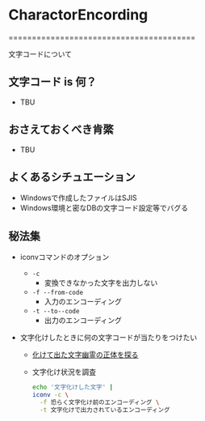 # CharactorEncording

\========================================

文字コードについて

## 文字コード is 何？

- TBU

## おさえておくべき肯綮

- TBU

## よくあるシチュエーション

- Windowsで作成したファイルはSJIS
- Windows環境と密なDBの文字コード設定等でバグる

## 秘法集

- iconvコマンドのオプション

  - `-c`
    - 変換できなかった文字を出力しない
  - `-f --from-code`
    - 入力のエンコーディング
  - `-t --to--code`
    - 出力のエンコーディング

- 文字化けしたときに何の文字コードが当たりをつけたい

  - [化けて出た文字幽霊の正体を探る](http://labs.timedia.co.jp/2010/12/identifying-electronic-ghosts.html)

  - 文字化け状況を調査

    ```sh
    echo '文字化けした文字' |
    iconv -c \
      -f 恐らく文字化け前のエンコーディング \
      -t 文字化けで出力されているエンコーディング
    ```
